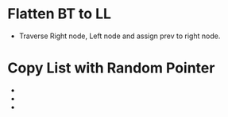# Flatten BT to LL

- Traverse Right node, Left node and assign prev to right node.



# Copy List with Random Pointer

- 
- 
- 